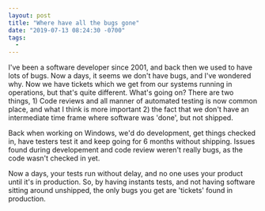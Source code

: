 ```yaml
---
layout: post
title: "Where have all the bugs gone"
date: "2019-07-13 08:24:30 -0700"
tags:
  -
---
```


I've been a software developer since 2001, and back then we used to have lots of bugs. Now a days, it seems we don't have bugs, and I've wondered why.  Now we have tickets which we get from our systems running in operations, but that's quite different. What's going on? There are two things, 1) Code reviews and all manner of automated testing is now common place, and what I think is more important 2)  the fact that we don't have an intermediate time frame where software was 'done', but not shipped.

Back when working on Windows, we'd do development, get things checked in, have testers test it and keep going for 6 months without shipping. Issues found during developement and code review weren't really bugs, as the code wasn't checked in yet.

Now a days, your tests run without delay, and no one uses your product until it's in production. So, by having instants tests, and not having software sitting around unshipped, the only bugs you get are 'tickets' found in production.



